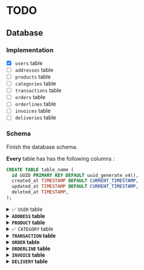 <!-- markdownlint-disable MD033 -->

# TODO

## Database

### Implementation

- [x] `users` table
- [ ] `addresses` table
- [ ] `products` table
- [ ] `categories` table
- [ ] `transactions` table
- [ ] `orders` table
- [ ] `orderlines` table
- [ ] `invoices` table
- [ ] `deliveries` table

### Schema

Finish the database schema.

**Every** table has has the following columns :

```sql
CREATE TABLE table_name (
  id UUID PRIMARY KEY DEFAULT uuid_generate_v4(),
  created_at TIMESTAMP DEFAULT CURRENT_TIMESTAMP,
  updated_at TIMESTAMP DEFAULT CURRENT_TIMESTAMP,
  deleted_at TIMESTAMP,
);
```

<details>
<summary><i></i>
  <code>USER</code> table
</summary>

```sql
CREATE TABLE users (
  email VARCHAR(255) NOT NULL UNIQUE,
  password VARCHAR(255) NOT NULL,
  api_key VARCHAR(255) NOT NULL UNIQUE,
  firstname VARCHAR(255),
  lastname VARCHAR(255),
  role VARCHAR(255) DEFAULT 'ROLE_USER',
);
```

</details>

<details>
<summary>
  <code>ADDRESS</code> table
</summary>

```sql
CREATE TABLE addresses (
  user_id UUID REFERENCES users(id),
  address VARCHAR(255) NOT NULL,
  town VARCHAR(255),
  zip VARCHAR(255),
  country VARCHAR(255),
  phone VARCHAR(255),
);
```

</details>

<details>
<summary>
  <code>PRODUCT</code> table
</summary>

```sql
CREATE TABLE products (
  name VARCHAR(255) NOT NULL,
  slug VARCHAR(255) NOT NULL UNIQUE,
  description TEXT,
  price DECIMAL(10, 2),
  tax DECIMAL(10, 2),
  stock_real INTEGER,
  stock_virtual INTEGER,
  image VARCHAR(255),
  alert INTEGER,
  status INTEGER DEFAULT 0,
);
```

</details>

<details>
<summary><i></i>
  <code>CATEGORY</code> table
</summary>

```sql
CREATE TABLE categories (
  name VARCHAR(255) NOT NULL,
  slug VARCHAR(255) NOT NULL UNIQUE,
  description TEXT,
  status INTEGER DEFAULT 0,
);
```

</details>

<details>
<summary>
  <code>TRANSACTION</code> table
</summary>

```sql
CREATE TABLE transactions (
  user_id UUID REFERENCES users(id),
  total_price DECIMAL(10, 2),
  status INTEGER DEFAULT 0,
);
```

</details>

<details>
<summary>
  <code>ORDER</code> table
</summary>

```sql
CREATE TABLE orders (
  user_id UUID REFERENCES users(id),
  status INTEGER DEFAULT 0,
);
```

</details>

<details>
<summary>
  <code>ORDERLINE</code> table
</summary>

```sql
CREATE TABLE orderlines (
  order_id INTEGER REFERENCES orders(id),
  product_id INTEGER REFERENCES products(id),
  quantity INTEGER,
);
```

</details>

<details>
<summary>
  <code>INVOICE</code> table
</summary>

```sql
CREATE TABLE invoices (
  order_id INTEGER REFERENCES orders(id),
  transaction_id UUID REFERENCES transactions(id),
  type INTEGER DEFAULT,
  status INTEGER DEFAULT 0,
);
```

</details>

<details>
<summary>
  <code>DELIVERY</code> table
</summary>

```sql
CREATE TABLE deliveries (
  code VARCHAR(255),
  order_id INTEGER REFERENCES orders(id),
  address_id INTEGER REFERENCES addresses(id),
  status INTEGER DEFAULT 0,
);
```

</details>

<style>
  summary {
    cursor: pointer;
  }
  summary:hover, summary:focus {
    background-color: #ddd;
    color: #333;
  }
  summary:not(:has(>i)) {
    font-weight: bold;
  }
  summary > i::before {
    content: '✅';
    font-style: normal;
  }
  i.wip::before {
    content: '🚧';
  }
</style>
